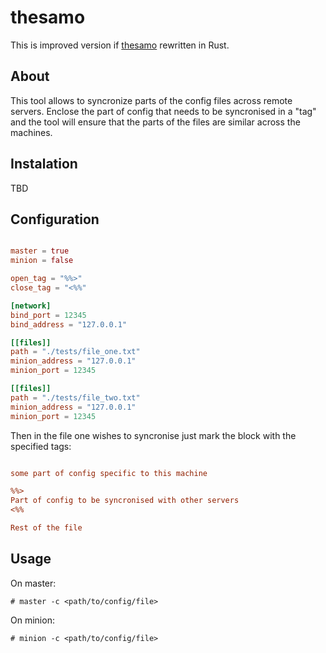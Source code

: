 # thesamo
This is improved version if [thesamo]() rewritten in Rust.

## About
This tool allows to syncronize parts of the config files across remote servers. Enclose the part of config that needs to be syncronised in a "tag" and the tool will ensure that the parts of the files are similar across the machines.

## Instalation

TBD


## Configuration

``` toml

master = true
minion = false

open_tag = "%%>"
close_tag = "<%%"

[network]
bind_port = 12345
bind_address = "127.0.0.1"

[[files]]
path = "./tests/file_one.txt"
minion_address = "127.0.0.1"
minion_port = 12345

[[files]]
path = "./tests/file_two.txt"
minion_address = "127.0.0.1"
minion_port = 12345

```

Then in the file one wishes to syncronise just mark the block with the specified tags:

``` ini

some part of config specific to this machine

%%>
Part of config to be syncronised with other servers
<%%

Rest of the file 
```
## Usage

On master:

``` shell
# master -c <path/to/config/file>
```

On minion:

``` shell
# minion -c <path/to/config/file>
```


